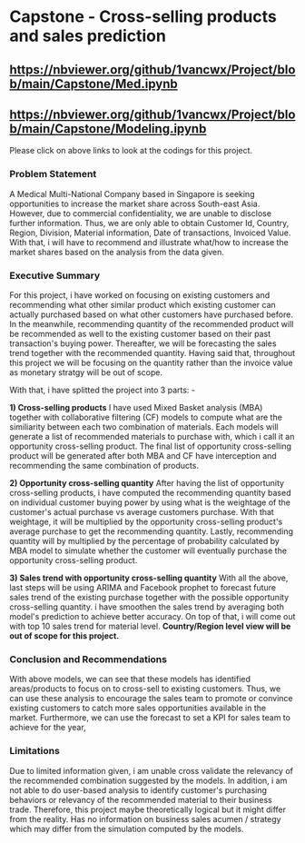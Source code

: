 # Capstone - Cross-selling products and sales prediction

## https://nbviewer.org/github/1vancwx/Project/blob/main/Capstone/Med.ipynb
## https://nbviewer.org/github/1vancwx/Project/blob/main/Capstone/Modeling.ipynb
Please click on above links to look at the codings for this project.

### Problem Statement

A Medical Multi-National Company based in Singapore is seeking opportunities to increase the market share across South-east Asia. 
However, due to commercial confidentiality, we are unable to disclose further information. Thus, we are only able to obtain Customer Id, Country, Region, Division, Material information, Date of transactions, Invoiced Value. With that, i will have to recommend and illustrate what/how to increase the market shares based on the analysis from the data given.

### Executive Summary
For this project, i have worked on focusing on existing customers and recommending what other similar product which existing customer can actually purchased based on what other customers have purchased before. In the meanwhile, recommending quantity of the recommended product will be recommended as well to the existing customer based on their past transaction's buying power. Thereafter, we will be forecasting the sales trend together with the recommended quantity. Having said that, throughout this project we will be focusing on the quantity rather than the invoice value as monetary stratgy will be out of scope.

With that, i have splitted the project into 3 parts: -

**1) Cross-selling products**
I have used Mixed Basket analysis (MBA) together with collaborative filtering (CF) models to compute what are the similiarity between each two combination of materials. Each models will generate a list of recommended materials to purchase with, which i call it an opportunity cross-selling product. The final list of opportunity cross-selling product will be generated after both MBA and CF have interception and recommending the same combination of products.

**2) Opportunity cross-selling quantity**
After having the list of opportunity cross-selling products, i have computed the recommending quantity based on individual customer buying power by using what is the weightage of the customer's actual purchase vs average customers purchase. With that weightage, it will be multiplied by the opportunity cross-selling product's average purchase to get the recommending quantity. Lastly, recommending quantity will by multiplied by the percentage of probability calculated by MBA model to simulate whether the customer will eventually purchase the opportunity cross-selling product.

**3) Sales trend with opportunity cross-selling quantity**
With all the above, last steps will be using ARIMA and Facebook prophet to forecast future sales trend of the existing purchase together with the possible opportunity cross-selling quantity. i have smoothen the sales trend by averaging both model's prediction to achieve better accuracy. On top of that, i will come out with top 10 sales trend for material level. 
**Country/Region level view will be out of scope for this project.**

### Conclusion and Recommendations
With above models, we can see that these models has identified areas/products to focus on to cross-sell to existing customers. Thus, we can use these analysis to encourage the sales team to promote or convince existing customers to catch more sales opportunities available in the market. Furthermore, we can use the forecast to set a KPI for sales team to achieve for the year,


### Limitations
Due to limited information given, i am unable cross validate the relevancy of the recommended combination suggested by the models.
In addition, i am not able to do user-based analysis to identify customer's purchasing behaviors or relevancy of the recommended material to their business trade. Therefore, this project maybe theoretically logical but it might differ from the reality. Has no information on business sales acumen / strategy which may differ from the simulation computed by the models.
